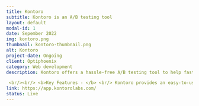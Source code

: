 ```yaml
---
title: Kontoro
subtitle: Kontoro is an A/B testing tool
layout: default
modal-id: 1
date: Sepember 2022
img: kontoro.png
thumbnail: kontoro-thumbnail.png
alt: Kontoro
project-date: Ongoing
client: Optiphoenix
category: Web development
description: Kontoro offers a hassle-free A/B testing tool to help fast-growing businesses accelerate their growth. A/B testing (also known as split testing or bucket testing) is a technique for comparing two versions of a webpage or app to see which one performs better.

 <br/><br/> <b>Key Features - </b> <br/> Kontoro provides an easy-to-use A/B testing tool. <br/> API integration is extremely simple and straightforward for well-known technologies such as NodeJS, Swift, Python, Flutter, and others.<br/><br/> <b>Tech Stack - </b> <br/> For its robust capabilities, the website is powered by a combination of ReactJS on frontend, Ruby on Rails for backend, and GO for it's high performance computation intensive task. 
link: https://app.kontorolabs.com/
status: Live
---
```


